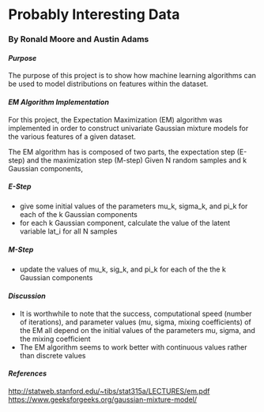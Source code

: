 <p align="center">
  <h1>Probably Interesting Data</h1>
  <h3>By Ronald Moore and Austin Adams</h3>
</p>

#### *Purpose*
The purpose of this project is to show how machine learning algorithms can be used to model distributions on features within the dataset.

#### *EM Algorithm Implementation*
For this project, the Expectation Maximization (EM) algorithm was implemented in order to construct univariate Gaussian mixture models for the various features of a given dataset.

The EM algorithm has is composed of two parts, the expectation step (E-step) and the maximization step (M-step)
Given N random samples and k Gaussian components,

##### E-Step
* give some initial values of the parameters mu_k, sigma_k, and pi_k for each of the k Gaussian components
* for each k Gaussian component, calculate the value of the latent variable lat_i for all N samples
##### M-Step
* update the values of mu_k, sig_k, and pi_k for each of the the k Gaussian components

#### *Discussion*
* It is worthwhile to note that the success, computational speed (number of iterations), and parameter values (mu, sigma, mixing coefficients) of the EM all depend on the initial values of the parameters mu, sigma, and the mixing coefficient
* The EM algorithm seems to work better with continuous values rather than discrete values

#### *References*
http://statweb.stanford.edu/~tibs/stat315a/LECTURES/em.pdf \
https://www.geeksforgeeks.org/gaussian-mixture-model/
